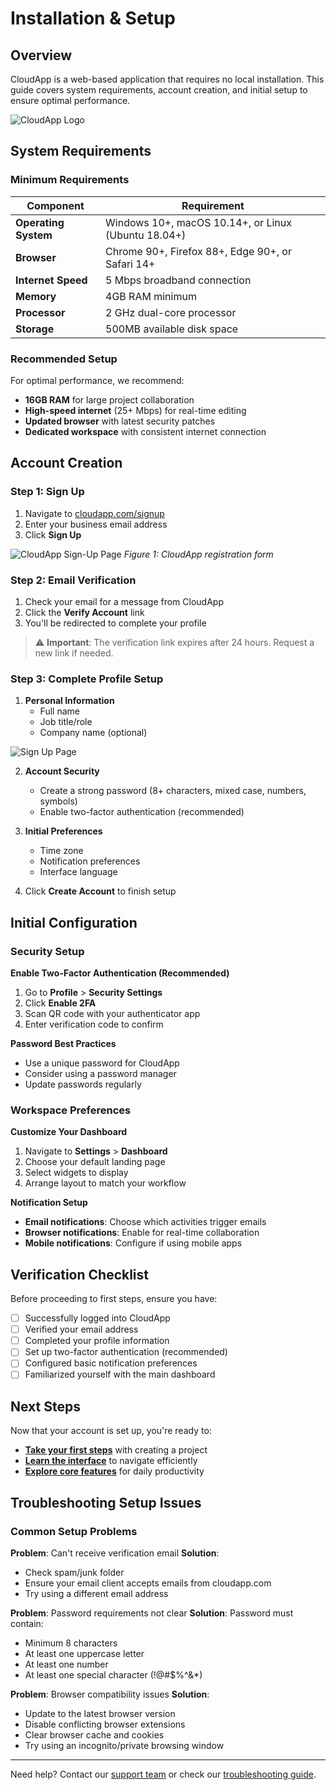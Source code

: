 # Installation & Setup

## Overview

CloudApp is a web-based application that requires no local installation. This guide covers system requirements, account creation, and initial setup to ensure optimal performance.

![CloudApp Logo](https://github.com/OluwaTossin/cloudapp-user-guide-images/raw/main/CloudApp.png)

## System Requirements

### Minimum Requirements

| Component | Requirement |
|-----------|-------------|
| **Operating System** | Windows 10+, macOS 10.14+, or Linux (Ubuntu 18.04+) |
| **Browser** | Chrome 90+, Firefox 88+, Edge 90+, or Safari 14+ |
| **Internet Speed** | 5 Mbps broadband connection |
| **Memory** | 4GB RAM minimum |
| **Processor** | 2 GHz dual-core processor |
| **Storage** | 500MB available disk space |

### Recommended Setup

For optimal performance, we recommend:
- **16GB RAM** for large project collaboration
- **High-speed internet** (25+ Mbps) for real-time editing
- **Updated browser** with latest security patches
- **Dedicated workspace** with consistent internet connection

## Account Creation

### Step 1: Sign Up

1. Navigate to [cloudapp.com/signup](https://cloudapp.com/signup)
2. Enter your business email address
3. Click **Sign Up**

![CloudApp Sign-Up Page](https://github.com/OluwaTossin/cloudapp-user-guide-images/raw/main/Sign%20Up%20Page%20(800%20x%20400%20px).png)
*Figure 1: CloudApp registration form*

### Step 2: Email Verification

1. Check your email for a message from CloudApp
2. Click the **Verify Account** link
3. You'll be redirected to complete your profile

> ⚠️ **Important**: The verification link expires after 24 hours. Request a new link if needed.

### Step 3: Complete Profile Setup

1. **Personal Information**
   - Full name
   - Job title/role
   - Company name (optional)

![Sign Up Page](https://github.com/OluwaTossin/cloudapp-user-guide-images/raw/main/Sign%20Up%20Page.png)

2. **Account Security**
   - Create a strong password (8+ characters, mixed case, numbers, symbols)
   - Enable two-factor authentication (recommended)

3. **Initial Preferences**
   - Time zone
   - Notification preferences
   - Interface language

4. Click **Create Account** to finish setup

## Initial Configuration

### Security Setup

**Enable Two-Factor Authentication (Recommended)**

1. Go to **Profile** > **Security Settings**
2. Click **Enable 2FA**
3. Scan QR code with your authenticator app
4. Enter verification code to confirm

**Password Best Practices**
- Use a unique password for CloudApp
- Consider using a password manager
- Update passwords regularly

### Workspace Preferences

**Customize Your Dashboard**
1. Navigate to **Settings** > **Dashboard**
2. Choose your default landing page
3. Select widgets to display
4. Arrange layout to match your workflow

**Notification Setup**
- **Email notifications**: Choose which activities trigger emails
- **Browser notifications**: Enable for real-time collaboration
- **Mobile notifications**: Configure if using mobile apps

## Verification Checklist

Before proceeding to first steps, ensure you have:

- [ ] Successfully logged into CloudApp
- [ ] Verified your email address
- [ ] Completed your profile information
- [ ] Set up two-factor authentication (recommended)
- [ ] Configured basic notification preferences
- [ ] Familiarized yourself with the main dashboard

## Next Steps

Now that your account is set up, you're ready to:
- **[Take your first steps](getting-started/first-steps.md)** with creating a project
- **[Learn the interface](getting-started/interface-overview.md)** to navigate efficiently
- **[Explore core features](user-guide/dashboard.md)** for daily productivity

## Troubleshooting Setup Issues

### Common Setup Problems

**Problem**: Can't receive verification email
**Solution**: 
- Check spam/junk folder
- Ensure your email client accepts emails from cloudapp.com
- Try using a different email address

**Problem**: Password requirements not clear
**Solution**: Password must contain:
- Minimum 8 characters
- At least one uppercase letter
- At least one number
- At least one special character (!@#$%^&*)

**Problem**: Browser compatibility issues
**Solution**:
- Update to the latest browser version
- Disable conflicting browser extensions
- Clear browser cache and cookies
- Try using an incognito/private browsing window

---

Need help? Contact our [support team](support/contact.md) or check our [troubleshooting guide](support/troubleshooting.md).